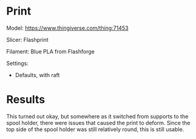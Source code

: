 # Print

Model: https://www.thingiverse.com/thing:71453

Slicer: Flashprint

Filament: Blue PLA from Flashforge

Settings:
- Defaults, with raft

# Results

This turned out okay, but somewhere as it switched from supports to the spool holder, there were issues that caused the print to deform. Since the top side of the spool holder was still relatively round, this is still usable.
